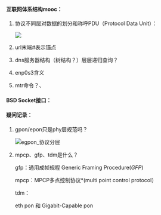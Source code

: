 #### 互联网体系结构mooc：

1. 协议不同层对数据的划分和称呼PDU（Protocol Data Unit）：

   ![](C:\Users\zhang\OneDrive\阿林个人\tmp\协议分层数据划分称呼.png)

2. url末端#表示锚点
3. dns服务器结构（树结构？）层层递归查询？

4. enp0s3含义

5. mtr命令？、

   

#### BSD Socket接口：

















#### 疑问记录：

1. gpon/epon只是phy层规范吗？

   ![egpon_协议分层](C:\Users\zhang\OneDrive\阿林个人\tmp\egpon_协议分层.png)

2. mpcp、gfp、tdm是什么？

   gfp：通用成帧规程 Generic Framing Procedure(*GFP*)

   mpcp：MPCP多点控制协议*(multi point control protocol）

   tdm：

   eth pon 和 Gigabit-Capable pon

